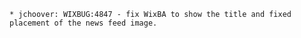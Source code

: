     * jchoover: WIXBUG:4847 - fix WixBA to show the title and fixed placement of the news feed image. 